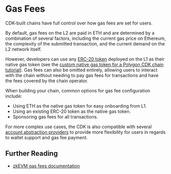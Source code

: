 # Gas Fees

CDK-built chains have full control over how gas fees are set for users.

By default, gas fees on the L2 are paid in ETH and are determined by a combination of several factors, including the current gas price on Ethereum, the complexity of the submitted transaction, and the current demand on the L2 network itself.

However, developers can use any [ERC-20 token](https://ethereum.org/en/developers/docs/standards/tokens/erc-20/) deployed on the L1 as their native gas token (see the [custom native gas token for a Polygon CDK chain tutorial](https://polygon.technology/blog/tutorial-launch-a-custom-native-gas-token-for-a-polygon-cdk-chain)).
Gas fees can also be omitted entirely, allowing users to interact with the chain without needing to pay gas fees for transactions and have the fees covered by the chain operator.

When building your chain, common options for gas fee configuration include:
- Using ETH as the native gas token for easy onboarding from L1.
- Using an existing ERC-20 token as the native gas token.
- Sponsoring gas fees for all transactions.

For more complex use cases, the CDK is also compatible with several [account abstraction providers](https://ecosystem.polygon.technology/spn/explore/?search=&competency=Wallet&chain=CDK) to provide more flexibility for users in regards to wallet support and gas fee payment.

## Further Reading

- [zkEVM gas fees documentation](https://docs.polygon.technology/zkEVM/architecture/effective-gas/)

